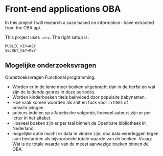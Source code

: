 # Front-end applications OBA

In this project I will research a case based on information i have extracted from the OBA api.

This project uses `.env`. The right setup is:

```
PUBLIC_KEY=KEY
SECRET_KEY=KEY
```

## Mogelijke onderzoeksvragen
Onderzoeksvragen Functional programming:

* Worden er in de lente meer boeken uitgebracht dan in de herfst en wat zijn de leidende genres in deze periodes.  
* Worden kinderboeken titels beïnvloed door populaire babynamen.  
* Hoe vaak komen woorden als shit en fuck voor in titels of omschrijvingen.  
* auteurs indelen op alfabetische volgorde, hoeveel auteurs zijn er per letter in het alfabet.  
* Hoeveel boeken zijn er per taal binnen de Openbare bibliotheek in Nederland.  
* mogelijke optie mocht er data te vinden zijn, oba data weerleggen tegen json bestanden als bijvoorbeeld totale waarde van de boeken. Vraag: Wat is de totale waarde van de meest aanwezige boeken binnen de OBA.

